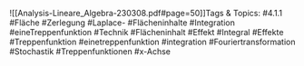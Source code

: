 
![[Analysis-Lineare_Algebra-230308.pdf#page=50]]Tags & Topics:
   #4.1.1
   #Fläche
   #Zerlegung
   #Laplace-
   #Flächeninhalte
   #Integration
   #eineTreppenfunktion
   #Technik
   #Flächeninhalt
   #Effekt
   #Integral
   #Effekte
   #Treppenfunktion
   #einetreppenfunktion
   #integration
   #Fouriertransformation
   #Stochastik
   #Treppenfunktionen
   #x-Achse